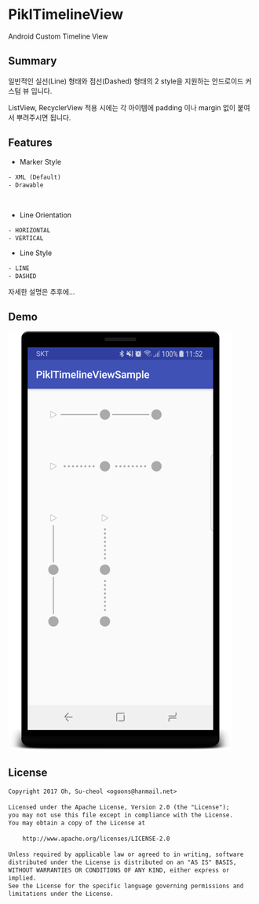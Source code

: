 # PiklTimelineView

Android Custom Timeline View

## Summary

일반적인 실선(Line) 형태와 점선(Dashed) 형태의 2 style을 지원하는 안드로이드 커스텀 뷰 입니다.

ListView, RecyclerView 적용 시에는 각 아이템에 padding 이나 margin 없이 붙여서 뿌려주시면 됩니다.

## Features

- Marker Style
  
```
- XML (Default)
- Drawable
```
  
- Line Orientation
  
 ```
- HORIZONTAL
- VERTICAL
```

- Line Style
```
- LINE
- DASHED
```

자세한 설명은 추후에...

## Demo

![PiklTimelineView Demo](./demo/demo.png)

## License

```
Copyright 2017 Oh, Su-cheol <ogoons@hanmail.net>

Licensed under the Apache License, Version 2.0 (the "License");
you may not use this file except in compliance with the License.
You may obtain a copy of the License at

    http://www.apache.org/licenses/LICENSE-2.0

Unless required by applicable law or agreed to in writing, software
distributed under the License is distributed on an "AS IS" BASIS,
WITHOUT WARRANTIES OR CONDITIONS OF ANY KIND, either express or implied.
See the License for the specific language governing permissions and
limitations under the License.
```
